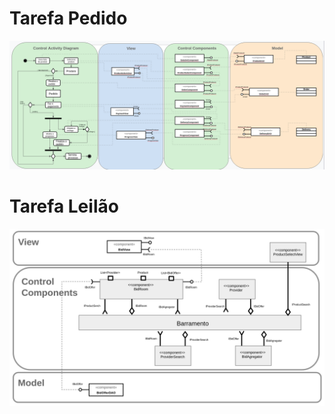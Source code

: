 # Tarefa Pedido

![Tarefa Pedido](images/pedido.png)
# Tarefa Leilão

![Tarefa Leilão](images/leilao.png)